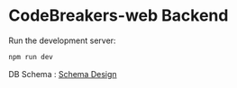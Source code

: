 # CodeBreakers-web Backend

Run the development server:

```bash
npm run dev
```
DB Schema : [Schema Design](https://miro.com/app/board/uXjVKhGlOYQ=/)